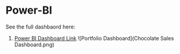 # Power-BI

See the full dashbaord here: 

1. [Power BI Dashboard Link](https://app.powerbi.com/links/QgcpuMihu6?ctid=e403a45e-3769-4a22-a9d3-7fa149e101a5&pbi_source=linkShare&bookmarkGuid=86215813-f2a6-4114-aef0-0e16817a2ff0)
   ![Portfolio Dashboard](Chocolate Sales Dashboard.png)
